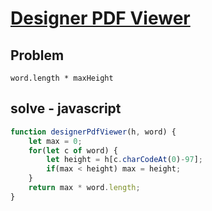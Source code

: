 # [Designer PDF Viewer](https://www.hackerrank.com/challenges/designer-pdf-viewer/problem)
## Problem
```
word.length * maxHeight
```

## solve - javascript
```javascript
function designerPdfViewer(h, word) {
    let max = 0;
    for(let c of word) {
        let height = h[c.charCodeAt(0)-97];
        if(max < height) max = height;
    }
    return max * word.length;
}
```
